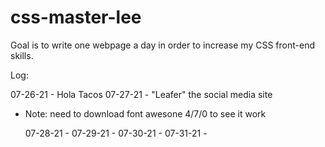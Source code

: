 # css-master-lee

Goal is to write one webpage a day in order to increase my CSS front-end skills.

Log:

07-26-21 - Hola Tacos
07-27-21 - "Leafer" the social media site

- Note: need to download font awesone 4/7/0 to see it work

  07-28-21 -
  07-29-21 -
  07-30-21 -
  07-31-21 -
